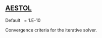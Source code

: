 ## [AESTOL](https://help.hexagonmi.com/bundle/MSC_Nastran_2022.4/page/Nastran_Combined_Book/qrg/parameters/TOC.AESTOL.xhtml)

Default    = 1.E-10

Convergence criteria for the iterative solver.

